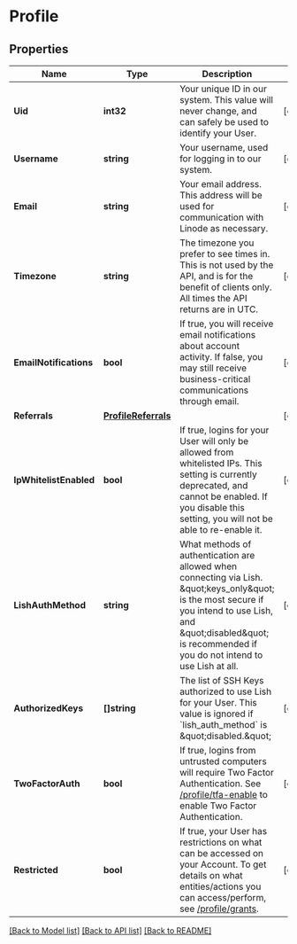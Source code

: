 # Profile

## Properties
Name | Type | Description | Notes
------------ | ------------- | ------------- | -------------
**Uid** | **int32** | Your unique ID in our system. This value will never change, and can safely be used to identify your User.  | [optional] 
**Username** | **string** | Your username, used for logging in to our system.  | [optional] 
**Email** | **string** | Your email address.  This address will be used for communication with Linode as necessary.  | [optional] 
**Timezone** | **string** | The timezone you prefer to see times in.  This is not used by the API, and is for the benefit of clients only.  All times the API returns are in UTC.  | [optional] 
**EmailNotifications** | **bool** | If true, you will receive email notifications about account activity.  If false, you may still receive business-critical communications through email.  | [optional] 
**Referrals** | [**ProfileReferrals**](Profile_referrals.md) |  | [optional] 
**IpWhitelistEnabled** | **bool** | If true, logins for your User will only be allowed from whitelisted IPs. This setting is currently deprecated, and cannot be enabled.  If you disable this setting, you will not be able to re-enable it.  | [optional] 
**LishAuthMethod** | **string** | What methods of authentication are allowed when connecting via Lish.  \&quot;keys_only\&quot; is the most secure if you intend to use Lish, and \&quot;disabled\&quot; is recommended if you do not intend to use Lish at all.  | [optional] 
**AuthorizedKeys** | **[]string** | The list of SSH Keys authorized to use Lish for your User. This value is ignored if &#x60;lish_auth_method&#x60; is \&quot;disabled.\&quot;  | [optional] 
**TwoFactorAuth** | **bool** | If true, logins from untrusted computers will require Two Factor Authentication.  See [/profile/tfa-enable](/#operation/tfaEnable) to enable Two Factor Authentication.  | [optional] 
**Restricted** | **bool** | If true, your User has restrictions on what can be accessed on your Account. To get details on what entities/actions you can access/perform, see [/profile/grants](/#operation/getProfileGrants).  | [optional] 

[[Back to Model list]](../README.md#documentation-for-models) [[Back to API list]](../README.md#documentation-for-api-endpoints) [[Back to README]](../README.md)


